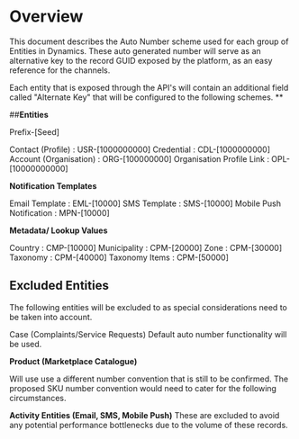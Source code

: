 # Overview

This document describes the Auto Number scheme used for each group of Entities in Dynamics.
These auto generated number will serve as an alternative key to the record GUID exposed by the platform, as an easy reference for the channels.

Each entity that is exposed through the API's will contain an additional field called "Alternate Key" that will be configured to the following schemes. **

##**Entities**

Prefix-[Seed]

Contact (Profile) : USR-[1000000000]
Credential : CDL-[1000000000]
Account (Organisation) : ORG-[100000000]
Organisation Profile Link : OPL-[10000000000]

**Notification Templates**

Email Template : EML-[10000]
SMS Template : SMS-[10000]
Mobile Push Notification : MPN-[10000]

**Metadata/ Lookup Values**

Country : CMP-[10000]
Municipality : CPM-[20000]
Zone : CPM-[30000]
Taxonomy : CPM-[40000]
Taxonomy Items : CPM-[50000]

## **Excluded Entities**

The following entities will be excluded to as special considerations need to be taken into account.

Case (Complaints/Service Requests)
Default auto number functionality will be used.

**Product (Marketplace Catalogue)**

Will use use a different number convention that is still to be confirmed.
The proposed SKU number convention would need to cater for the following circumstances.

**Activity Entities (Email, SMS, Mobile Push)**
These are excluded to avoid any potential performance bottlenecks due to the volume of these records.


